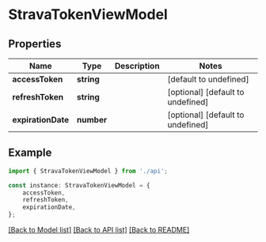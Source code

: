 # StravaTokenViewModel


## Properties

Name | Type | Description | Notes
------------ | ------------- | ------------- | -------------
**accessToken** | **string** |  | [default to undefined]
**refreshToken** | **string** |  | [optional] [default to undefined]
**expirationDate** | **number** |  | [optional] [default to undefined]

## Example

```typescript
import { StravaTokenViewModel } from './api';

const instance: StravaTokenViewModel = {
    accessToken,
    refreshToken,
    expirationDate,
};
```

[[Back to Model list]](../README.md#documentation-for-models) [[Back to API list]](../README.md#documentation-for-api-endpoints) [[Back to README]](../README.md)

